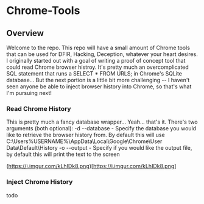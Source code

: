 # Chrome-Tools
## Overview
Welcome to the repo. This repo will have a small amount of Chrome tools that can be used for DFIR, Hacking, Deception, whatever your heart desires. I originally started out with a goal of writing a proof of concept tool that could read Chrome browser histroy. It's pretty much an overcomplicated SQL statement that runs a SELECT * FROM URLS; in Chrome's SQLite database... But the next portion is a little bit more challenging -- I haven't seen anyone be able to inject browser history into Chrome, so that's what I'm pursuing next!

### Read Chrome History
This is pretty much a fancy database wrapper... Yeah... that's it. There's two arguments (both optional):
-d --database - Specify the database you would like to retrieve the browser history from. By default this will use C:\Users\%USERNAME%\AppData\Local\Google\Chrome\User Data\Default\History
-o --output - Specify if you would like the output file, by default this will print the text to the screen

(https://i.imgur.com/kLhIDk8.png)[https://i.imgur.com/kLhIDk8.png]

### Inject Chrome History

todo
